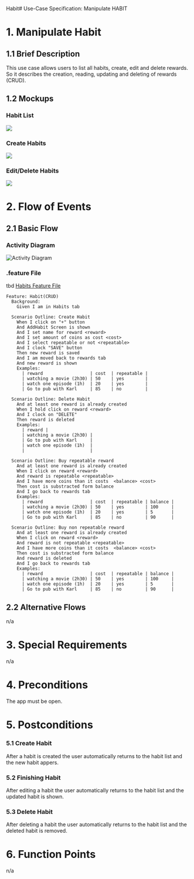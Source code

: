 Habit# Use-Case Specification: Manipulate HABIT

# 1. Manipulate Habit

## 1.1 Brief Description
This use case allows users to list all habits, create, edit and delete rewards. So it describes the creation, reading, updating and deleting of rewards (CRUD).



## 1.2 Mockups
### Habit List
![](PNGs/Habit-list.png)
### Create Habits
![](PNGs/Habit-create.png)
### Edit/Delete Habits
![](PNGs/Habit-menu.png)



# 2. Flow of Events

## 2.1 Basic Flow

### Activity Diagram

![Activity Diagram](PNGs/AC_Finish_Habit.png)

### .feature File
tbd
[Habits Feature File](https://github.com/rbnsch/Work2Play/blob/master/app/src/androidTest/assets/features/reward.feature)

``` feature
Feature: Habit(CRUD)
  Background:
    Given I am in Habits tab

  Scenario Outline: Create Habit
    When I click on "+" button
    And AddHabit Screen is shown
    And I set name for reward <reward>
    And I set amount of coins as cost <cost>
    And I select repeatable or not <repeatable>
    And I clock "SAVE" button
    Then new reward is saved
    And I am moved back to rewards tab
    And new reward is shown
    Examples:
      | reward                  | cost  | repeatable |
      | watching a movie (2h30) | 50    | yes        |
      | watch one episode (1h)  | 20    | yes        |
      | Go to pub with Karl     | 85    | no         |

  Scenario Outline: Delete Habit
    And at least one reward is already created
    When I hold click on reward <reward>
    And I clock on "DELETE"
    Then reward is deleted
    Examples:
      | reward |
      | watching a movie (2h30) |
      | Go to pub with Karl     |
      | watch one episode (1h)  |
      |                         |

  Scenario Outline: Buy repeatable reward
    And at least one reward is already created
    When I click on reward <reward>
    And reward is repeatable <repeatable>
    And I have more coins than it costs  <balance> <cost>
    Then cost is substracted form balance
    And I go back to rewards tab
    Examples:
      | reward                  | cost  | repeatable | balance |
      | watching a movie (2h30) | 50    | yes        | 100     |
      | watch one episode (1h)  | 20    | yes        | 5       |
      | Go to pub with Karl     | 85    | no         | 90      |

  Scenario Outline: Buy non repeatable reward
    And at least one reward is already created
    When I click on reward <reward>
    And reward is not repeatable <repeatable>
    And I have more coins than it costs  <balance> <cost>
    Then cost is substracted form balance
    And reward is deleted
    And I go back to rewards tab
    Examples:
      | reward                  | cost  | repeatable | balance |
      | watching a movie (2h30) | 50    | yes        | 100     |
      | watch one episode (1h)  | 20    | yes        | 5       |
      | Go to pub with Karl     | 85    | no         | 90      |

```





## 2.2 Alternative Flows
n/a

# 3. Special Requirements
n/a

# 4. Preconditions

The app must be open.

# 5. Postconditions

### 5.1 Create Habit
After a habit is created the user automatically returns to the habit list and the new habit appers.
### 5.2 Finishing Habit
After editing a habit the user automatically returns to the habit list and the updated habit is shown.
### 5.3 Delete Habit
After deleting a habit the user automatically returns to the habit list and the deleted habit is removed.

# 6. Function Points
n/a
